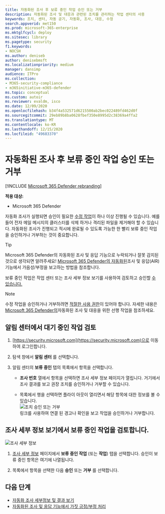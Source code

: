```yaml
---
title: 자동화된 조사 후 보류 중인 작업 승인 또는 거부
description: 자동화된 조사 및 대응과 관련된 조치를 관리하는 작업 센터의 사용
keywords: 조치, 센터, 자동 공기, 자동화, 조사, 대응, 수정
search.appverid: met150
ms.prod: microsoft-365-enterprise
ms.mktglfcycl: deploy
ms.sitesec: library
ms.pagetype: security
f1.keywords:
- NOCSH
ms.author: deniseb
author: denisebmsft
ms.localizationpriority: medium
manager: dansimp
audience: ITPro
ms.collection:
- M365-security-compliance
- m365initiative-m365-defender
ms.topic: conceptual
ms.custom: autoir
ms.reviewer: evaldm, isco
ms.date: 12/09/2020
ms.openlocfilehash: b34f4a532571d6215500ab2bec022489fd462d0f
ms.sourcegitcommit: 29eb89b8ba0628fbef350e8995d2c38369a4ffa2
ms.translationtype: MT
ms.contentlocale: ko-KR
ms.lasthandoff: 12/15/2020
ms.locfileid: "49683370"
---
```

# <a name="approve-or-reject-pending-actions-following-an-automated-investigation"></a>자동화된 조사 후 보류 중인 작업 승인 또는 거부

[!INCLUDE [Microsoft 365 Defender rebranding](../includes/microsoft-defender.md)]


**적용 대상:**
- Microsoft 365 Defender

자동화 조사가 실행되면 승인이 필요한 [수정 작업](https://docs.microsoft.com/microsoft-365/security/mtp/mtp-remediation-actions)이 하나 이상 진행될 수 있습니다. 예를 들어 전자 메일 메시지의 클러스터를 삭제 하거나 격리된 파일을 제거해야 할 수 있습니다. 자동화된 조사가 진행되고 적시에 완료될 수 있도록 가능한 한 빨리 보류 중인 작업을 승인하거나 거부하는 것이 중요합니다. 

> [!TIP]
> Microsoft 365 Defender의 자동화된 조사 및 응답 기능으로 누락되거나 잘못 감지된 것으로 생각되면 알려주세요! [Microsoft 365 Defender의 자동화된](mtp-autoir-report-false-positives-negatives.md)조사 및 응답(AIR) 기능에서 가음성/부정을 보고하는 방법을 참조합니다.

보류 중인 작업은 작업 센터 또는 [](#review-a-pending-action-in-the-action-center) 조사 세부 정보 보기를 사용하여 검토하고 승인할 [수 있습니다.](#review-a-pending-action-in-the-investigation-details-view)

> [!NOTE]
> 수정 작업을 승인하거나 거부하려면 [적절한 사용 권한](mtp-action-center.md#required-permissions-for-action-center-tasks)이 있어야 합니다. 자세한 내용은 [Microsoft 365 Defender의](mtp-configure-auto-investigation-response.md#prerequisites-for-automated-investigation-and-response-in-microsoft-365-defender)자동화된 조사 및 대응을 위한 선행 작업을 참조하세요.

## <a name="review-a-pending-action-in-the-action-center"></a>알림 센터에서 대기 중인 작업 검토

1. [https://security.microsoft.com](https://security.microsoft.com)으로 이동하여 로그인합니다. 

2. 탐색 창에서 **알림 센터** 를 선택합니다. 

3. 알림 센터의 **보류 중인** 탭의 목록에서 항목을 선택합니다. 

    - **조사 번호** 열에서 항목을 선택하면 조사 세부 정보 페이지가 열립니다. 거기에서 조사 결과를 보고 권장 조치를 승인하거나 거부할 수 있습니다.
 
    - 목록에서 행을 선택하면 플라이 아웃이 열리면서 해당 항목에 대한 정보를 볼 수 있습니다. <br/>![조치 승인 또는 거부](../../media/air-actioncenter-itemselected.png)<br/>링크를 사용하여 연결 된 경고나 확인을 보고 작업을 승인하거나 거부합니다.

## <a name="review-a-pending-action-in-the-investigation-details-view"></a>조사 세부 정보 보기에서 보류 중인 작업을 검토합니다.

![조사 세부 정보](../../media/mtp-air-investdetails.png)

1. [조사 세부 정보](mtp-autoir-results.md) 페이지에서 **보류 중인 작업** (또는 **작업**) 탭을 선택합니다. 승인이 보류 중인 항목은 여기에 나열됩니다.

2. 목록에서 항목을 선택한 다음 **승인** 또는 **거부** 를 선택합니다.

## <a name="next-steps"></a>다음 단계

- [자동화 조사 세부정보 및 결과 보기](mtp-autoir-results.md)
- [자동화된 조사 및 응답 기능에서 가짓 긍정/부정 처리](mtp-autoir-report-false-positives-negatives.md)
